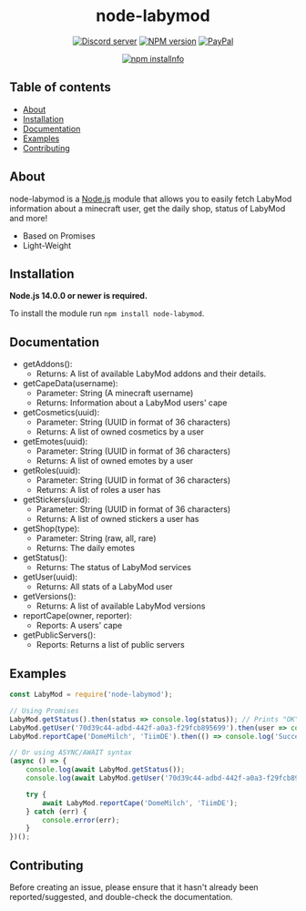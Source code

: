 <div align="center">
  <h1>
    node-labymod
  </h1>
  <p>
    <a href="https://discord.gg/28wAWvmS7a"><img src="https://img.shields.io/discord/768055408542744587?color=7289da&logo=discord&logoColor=white?maxAge=3600" alt="Discord server" /></a>
    <a href="https://www.npmjs.com/package/node-labymod"><img src="https://img.shields.io/npm/v/node-labymod.svg?maxAge=3600" alt="NPM version" /></a>
    <a href="https://www.paypal.com/paypalme/janicblmn"><img src="https://img.shields.io/badge/donate-PayPal-F96854.svg" alt="PayPal" /></a>
  </p>
  <p>
    <a href="https://nodei.co/npm/node-labymod"><img src="https://nodei.co/npm/node-labymod.png?downloads=true&stars=true" alt="npm installnfo" /></a>
  </p>
</div>

## Table of contents

- [About](#about)
- [Installation](#installation)
- [Documentation](#documentation)
- [Examples](#examples)
- [Contributing](#contributing)

## About

node-labymod is a [Node.js](https://nodejs.org) module that allows you to easily fetch LabyMod information about a
minecraft user, get the daily shop, status of LabyMod and more!

- Based on Promises
- Light-Weight

## Installation

**Node.js 14.0.0 or newer is required.**

To install the module run `npm install node-labymod`.

## Documentation

- getAddons():
  - Returns: A list of available LabyMod addons and their details. 
- getCapeData(username):
  - Parameter: String (A minecraft username)
  - Returns: Information about a LabyMod users' cape
- getCosmetics(uuid):
  - Parameter: String (UUID in format of 36 characters)
  - Returns: A list of owned cosmetics by a user
- getEmotes(uuid):
  - Parameter: String (UUID in format of 36 characters)
  - Returns: A list of owned emotes by a user
- getRoles(uuid): 
  - Parameter: String (UUID in format of 36 characters)
  - Returns: A list of roles a user has
- getStickers(uuid): 
  - Parameter: String (UUID in format of 36 characters)
  - Returns: A list of owned stickers a user has
- getShop(type):
  - Parameter: String (raw, all, rare)
  - Returns: The daily emotes
- getStatus(): 
  - Returns: The status of LabyMod services
- getUser(uuid): 
  - Returns: All stats of a LabyMod user
- getVersions(): 
  - Returns: A list of available LabyMod versions
- reportCape(owner, reporter): 
  - Reports: A users' cape
- getPublicServers():
  - Reports: Returns a list of public servers

## Examples

```js
const LabyMod = require('node-labymod');

// Using Promises
LabyMod.getStatus().then(status => console.log(status)); // Prints "OK" if everything is fine
LabyMod.getUser('70d39c44-adbd-442f-a0a3-f29fcb895699').then(user => console.log(user));
LabyMod.reportCape('DomeMilch', 'TiimDE').then(() => console.log('Success!')).catch(err => console.error(err));

// Or using ASYNC/AWAIT syntax
(async () => {
    console.log(await LabyMod.getStatus());
    console.log(await LabyMod.getUser('70d39c44-adbd-442f-a0a3-f29fcb895699'));

    try {
        await LabyMod.reportCape('DomeMilch', 'TiimDE');
    } catch (err) {
        console.error(err);
    }
})();
```

## Contributing

Before creating an issue, please ensure that it hasn't already been reported/suggested, and double-check the
documentation.